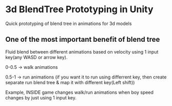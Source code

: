 # 3d BlendTree Prototyping in Unity
Quick prototyping of blend tree in animations for 3d models
 
## One of the most important benefit of blend tree
Fluid blend between different animations based on velocity using 1 input key(any WASD or arrow key).

0-0.5 -> walk animations

0.5-1 -> run animations (if you want it to run using differrent key, then create separate run blend tree & map it with different key(Left shift))

Example, INSIDE game changes walk/run animations when boy speed changes by just using 1 input key.
